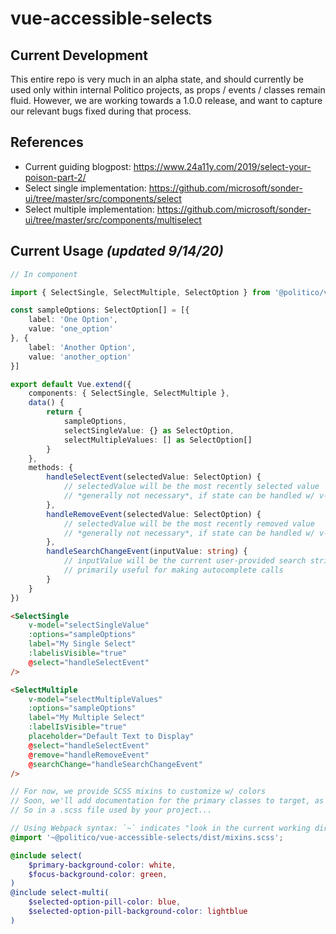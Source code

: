 # vue-accessible-selects

## Current Development

This entire repo is very much in an alpha state, and should currently be used only within internal Politico projects, as props / events / classes remain fluid. However, we are working towards a 1.0.0 release, and want to capture our relevant bugs fixed during that process.

## References

* Current guiding blogpost: https://www.24a11y.com/2019/select-your-poison-part-2/ 
* Select single implementation: https://github.com/microsoft/sonder-ui/tree/master/src/components/select 
* Select multiple implementation: https://github.com/microsoft/sonder-ui/tree/master/src/components/multiselect

## Current Usage *(updated 9/14/20)*

```ts
// In component

import { SelectSingle, SelectMultiple, SelectOption } from '@politico/vue-accessible-selects'

const sampleOptions: SelectOption[] = [{
	label: 'One Option',
	value: 'one_option'
}, {
	label: 'Another Option',
	value: 'another_option'
}]

export default Vue.extend({
	components: { SelectSingle, SelectMultiple },
	data() {
		return {
			sampleOptions,
			selectSingleValue: {} as SelectOption,
			selectMultipleValues: [] as SelectOption[]
		}
	},
	methods: {
		handleSelectEvent(selectedValue: SelectOption) {
			// selectedValue will be the most recently selected value
			// *generally not necessary*, if state can be handled w/ v-model alone
		},
		handleRemoveEvent(selectedValue: SelectOption) {
			// selectedValue will be the most recently removed value
			// *generally not necessary*, if state can be handled w/ v-model alone
		},
		handleSearchChangeEvent(inputValue: string) {
			// inputValue will be the current user-provided search string
			// primarily useful for making autocomplete calls
		}
	}
})

```

```html
<SelectSingle
	v-model="selectSingleValue"
	:options="sampleOptions"
	label="My Single Select"
	:labelisVisible="true"
	@select="handleSelectEvent"
/>

<SelectMultiple
	v-model="selectMultipleValues"
	:options="sampleOptions"
	label="My Multiple Select"
	:labelIsVisible="true"
	placeholder="Default Text to Display"
	@select="handleSelectEvent"
	@remove="handleRemoveEvent"
	@searchChange="handleSearchChangeEvent"
/>
```

```scss
// For now, we provide SCSS mixins to customize w/ colors
// Soon, we'll add documentation for the primary classes to target, as well as a default .css file to include
// So in a .scss file used by your project...

// Using Webpack syntax: `~` indicates "look in the current working directory"
@import '~@politico/vue-accessible-selects/dist/mixins.scss';

@include select(
	$primary-background-color: white,
	$focus-background-color: green,
)
@include select-multi(
	$selected-option-pill-color: blue,
	$selected-option-pill-background-color: lightblue
)
```